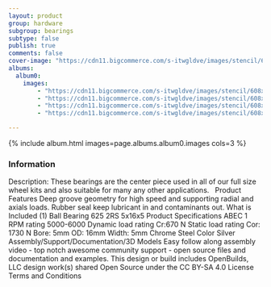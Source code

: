 ```yaml
---
layout: product
group: hardware
subgroup: bearings
subtype: false
publish: true
comments: false
cover-image: "https://cdn11.bigcommerce.com/s-itwgldve/images/stencil/608x608/products/114/4401/profile__63453.1675310601.png?c=2"
albums:
  album0:
    images:
        - "https://cdn11.bigcommerce.com/s-itwgldve/images/stencil/608x608/products/114/4401/profile__63453.1675310601.png?c=2"
        - "https://cdn11.bigcommerce.com/s-itwgldve/images/stencil/608x608/products/114/3586/in_use_pic__11948.1675310600.png?c=2"
        - "https://cdn11.bigcommerce.com/s-itwgldve/images/stencil/608x608/products/114/3585/Group_picture__38424.1675310600.png?c=2"
        - "https://cdn11.bigcommerce.com/s-itwgldve/images/stencil/608x608/products/114/3588/in_use_picture__61096.1675310601.png?c=2"

---
```


{% include album.html images=page.albums.album0.images cols=3 %}

### Information

Description:
 These bearings are the center piece used in all of our full size wheel kits and also suitable for many any other applications.   Product Features  Deep groove geometry for high speed and supporting radial and axials loads. Rubber seal keep lubricant in and contaminants out.  What is Included  (1) Ball Bearing 625 2RS 5x16x5  Product Specifications  ABEC 1 RPM rating 5000-6000 Dynamic load rating Cr:670 N Static load rating Cor: 1730 N Bore: 5mm OD: 16mm Width: 5mm Chrome Steel Color Silver   Assembly/Support/Documentation/3D Models   Easy follow along assembly video - top notch awesome community support - open source files and documentation and examples. This design or build includes  OpenBuilds, LLC design work(s) shared Open Source under the CC BY-SA 4.0 License Terms and Conditions  

